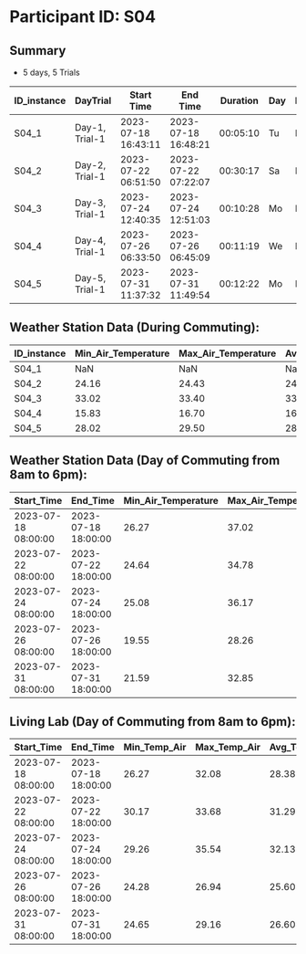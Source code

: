 # Participant ID: S04

## Summary
- 5 days, 5 Trials 


| ID_instance | DayTrial       | Start Time          | End Time            | Duration | Day | DayTime | Length* | Min_Temp(C)_N1 | Max_Temp(C)_N1 | Avg_Temp(C)_N1 | Min_RH(%)_N1 |   Max_RH(%)_N1 |   Avg_RH(%)_N1 |Lambda | Selected |
|-------------|----------------| --------------------|---------------------|----------|-----|:--------|:-------:|----------------|----------------|----------------|--------------|----------------|----------------|-------|:--------:|
| S04_1       | Day-1, Trial-1 | 2023-07-18 16:43:11 | 2023-07-18 16:48:21 | 00:05:10 | Tu  | Evening | Short   | 42.90          |  43.14         | 43.04          |  28.9        | 29.4           |  29.22         | 0.00  |  Y       |
| S04_2       | Day-2, Trial-1 | 2023-07-22 06:51:50 | 2023-07-22 07:22:07 | 00:30:17 | Sa  | Morning | Medium  | 24.92          |  25.18         | 25.03          |  53.7        | 54.7           |  54.18         | 0.18  |  --      |
| S04_3       | Day-3, Trial-1 | 2023-07-24 12:40:35 | 2023-07-24 12:51:03 | 00:10:28 | Mo  | Midday  | Short   | 39.37          |  40.45         | 39.96          |  38.0        | 39.9           |  38.99         | 0.00  |  Y       |
| S04_4       | Day-4, Trial-1 | 2023-07-26 06:33:50 | 2023-07-26 06:45:09 | 00:11:19 | We  | Morning | Short   | 18.12          |  18.18         | 18.15          |  50.7        | 51.0           |  50.72         | 0.45  |  Y       | 
| S04_5       | Day-5, Trial-1 | 2023-07-31 11:37:32 | 2023-07-31 11:49:54 | 00:12:22 | Mo  | Midday  | Short   | 18.18          |  18.18         | 18.18          |  50.7        | 50.7           |  50.70         | 0.57  |  Y       |



## Weather Station Data (During Commuting):

| ID_instance | Min_Air_Temperature | Max_Air_Temperature | Avg_Air_Temperature | Min_Relative_Humidity | Max_Relative_Humidity | Avg_Relative_Humidity | Avg_Solar_Radiation |
|-------------|---------------------|---------------------|---------------------|-----------------------|-----------------------|-----------------------|---------------------|
| S04_1       | NaN                 | NaN                 | NaN                 | NaN                   | NaN                   | NaN                   | NaN                 |
| S04_2       | 24.16               | 24.43               | 24.296667           | 94.38                 | 96.07                 | 95.226667             | 82.673333           |
| S04_3       | 33.02               | 33.40               | 33.240000           | 32.16                 | 33.50                 | 32.780000             | 931.530000          |
| S04_4       | 15.83               | 16.70               | 16.220000           | 67.38                 | 71.74                 | 69.900000             | 49.460000           |
| S04_5       | 28.02               | 29.50               | 28.730000           | 34.02                 | 36.60                 | 35.570000             | 662.990000          |


## Weather Station Data (Day of Commuting from 8am to 6pm):

|  Start_Time         | End_Time           | Min_Air_Temperature | Max_Air_Temperature | Avg_Air_Temperature | Min_Relative_Humidity | Max_Relative_Humidity | Avg_Relative_Humidity | Avg_Solar_Radiation |
|---------------------|--------------------|---------------------|---------------------|---------------------|-----------------------|-----------------------|-----------------------|---------------------|
| 2023-07-18 08:00:00 | 2023-07-18 18:00:00| 26.27               | 37.02               | 33.207377           | 23.80                 | 60.80                 | 34.469016             | 770.390000          |
| 2023-07-22 08:00:00 | 2023-07-22 18:00:00| 24.64               | 34.78               | 31.060164           | 24.22                 | 93.24                 | 42.282623             | 731.931311          |
| 2023-07-24 08:00:00 | 2023-07-24 18:00:00| 25.08               | 36.17               | 32.127541           | 24.29                 | 73.00                 | 40.581148             | 652.817213          |
| 2023-07-26 08:00:00 | 2023-07-26 18:00:00| 19.55               | 28.26               | 24.287049           | 31.59                 | 59.77                 | 44.858197             | 594.116885          |
| 2023-07-31 08:00:00 | 2023-07-31 18:00:00| 21.59               | 32.85               | 28.886557           | 25.55                 | 59.83                 | 36.206393             | 710.517049          |



## Living Lab (Day of Commuting from 8am to 6pm):

| Start_Time           | End_Time           | Min_Temp_Air | Max_Temp_Air | Avg_Temp_Air | Min_Temp_Globe | Max_Temp_Globe | Avg_Temp_Globe | Min_Relative_Humidity | Max_Relative_Humidity | Mean_Relative_Humidity | Illu_min   | Illu_max   | Illu_avg   | Ele1_sum  | Ele2_sum  | Window_open_% | Door_open_% |
|----------------------|--------------------|--------------|--------------|--------------|----------------|----------------|----------------|-----------------------|-----------------------|------------------------|------------|------------|------------|-----------|-----------|---------------|-------------|
| 2023-07-18 08:00:00 | 2023-07-18 18:00:00 | 26.27        | 32.08        | 28.38        | 950.00         | 950.00         | 950.00         | 44.19                 | 55.35                 | 48.40                  | 59.294     | 355.97     | 179.02     | 5.48      | 35.20     | 38.33         | 34.16       |
| 2023-07-22 08:00:00 | 2023-07-22 18:00:00 | 30.17        | 33.68        | 31.29        | 950.00         | 950.00         | 950.00         | 34.94                 | 58.19                 | 43.33                  | 63.085     | 398.01     | 171.24     | 5.24      | 5.52      | 100.00        | 0.00        |
| 2023-07-24 08:00:00 | 2023-07-24 18:00:00 | 29.26        | 35.54        | 32.13        | 950.00         | 950.00         | 950.00         | 29.15                 | 53.20                 | 43.49                  | 24.024     | 687.66     | 238.22     | 5.39      | 42.89     | 74.16         | 70.00       |
| 2023-07-26 08:00:00 | 2023-07-26 18:00:00 | 24.28        | 26.94        | 25.60        | 950.00         | 950.00         | 950.00         | 37.45                 | 48.01                 | 43.34                  | 112.60     | 660.01     | 297.98     | 5.77      | 34.77     | 100.00        | 30.00       |
| 2023-07-31 08:00:00 | 2023-07-31 18:00:00 | 24.65        | 29.16        | 26.60        | 950.00         | 950.00         | 950.00         | 37.64                 | 51.07                 | 44.88                  | 63.443     | 355.19     | 168.80     | 5.40      | 53.27     | 94.166        | 85.83       |


